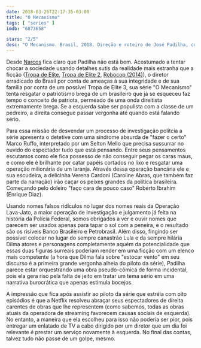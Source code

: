 ```yaml
---
date: 2018-03-26T22:17:35-03:00
title: "O Mecanismo"
tags: [ "series" ]
imdb: "6873658"

stars: "2/5"
desc: "O Mecanismo. Brasil, 2018. Direção e roteiro de José Padilha, com Selton Mello, Caroline Abras, Enrique Diaz."
---
```

Desde [Narcos](/series/narcos) fica claro que Padilha não está bem. Acostumado a tentar chocar a sociedade usando detalhes sutis da realidade mais estranha que a ficção ([Tropa de Elite](/tropa-de-elite), [Tropa de Elite 2](/tropa-de-elite-2), [Robocop (2014)](/robocop-2014)), o diretor erradicado do Brasil por conta de ameaças à sua integridade e de sua família por conta de um possível Tropa de Elite 3, sua série "O Mecanismo" tenta resgatar o patriotismo brega de um brasileiro que já se esqueceu faz tempo o conceito de patriota, permeado de uma onda direitista extremamente brega. Se a esquerda sabe ser populista com a classe de um pedreiro, a direita consegue passar vergonha até quando está falando sério.

Para essa missão de desvendar um processo de investigação polítcia a série apresenta o detetive com uma síndrome absurda de "fazer o certo" Marco Ruffo, interpretado por um Selton Mello que precisa sussurrar no ouvido do espectador tudo que está pensando. Entre seus pensamentos escutamos como ele fica possesso de não conseguir pegar os caras maus, e como ele é brilhante por catar papéis cortados no lixo e resgatar uma operação milionária de um laranja. Através dessa operação bancária ele e sua escudeira, a delicinha Verena Cardoni (Caroline Abras, que também faz parte da narração) irão caçar os peixes grandes da política brasileira. Começando pelo doleiro "faço cara de pouco caso" Roberto Ibrahim (Enrique Diaz).

Usando nomes falsos ridículos no lugar dos nomes reais da Operação Lava-Jato, a maior operação de investigação e julgamento já feita na história da Polícia Federal, somos obrigados a ver e ouvir nomes que parecem ser usados apenas para tapar o sol com a peneira, e o resultado são os risíveis Banco Brasileiro e Petrobrasil. Além disso, fingindo ser possível colocar no lugar do sempre canastrão Lula e da sempre hilária Dilma atores e personagens completamente aquém da potencialidade que essas duas figuras surreais poderiam render em uma ficção com um elenco mais competente (a hora que Dilma fala sobre "estocar vento" em seu discurso é a primeira grande vergonha alheia do piloto da série), Padilha parece estar orquestrando uma obra pseudo-cômica de forma incidental, pois ela gera riso pela falta de jeito em tratar um tema sério em uma narrativa burocrática que apenas estimula bocejos.

A impressão que fica após assistir ao piloto da série que estréia com oito episódios é que a Netflix resolveu abraçar seus espectadores de direita carentes de obras que lhe representem (como sabemos, todas as obras atuais da operadora de streaming favorecem causas sociais de esquerda). No entanto, a maneira que ela escolheu para isso não poderia ser pior, pois entregar um enlatado de TV a cabo dirigido por um diretor que um dia foi relevante é prestar um serviço novamente à esquerda. No final das contas, talvez tudo não passe de um golpe, mesmo.
